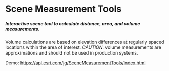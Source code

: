# Scene Measurement Tools

##### Interactive scene tool to calculate distance, area, and volume measurements. 

Volume calculations are based on elevation differences at regularly spaced locations within the area of interest. _CAUTION_: volume measurements are approximations and should not be used in production systems.


Demo: https://apl.esri.com/jg/SceneMeasurementTools/index.html
